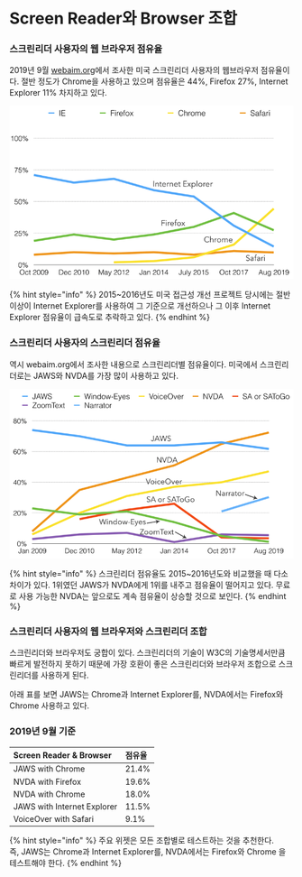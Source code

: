 # Screen Reader와 Browser 조합

### 스크린리더 사용자의 웹 브라우저 점유율

2019년 9월 [webaim.org](https://webaim.org/projects/screenreadersurvey7/)에서 조사한 미국 스크린리더 사용자의 웹브라우저 점유율이다. 절반 정도가 Chrome을 사용하고 있으며 점유율은 44%,  Firefox 27%, Internet Explorer 11% 차지하고 있다.

![](../../.gitbook/assets/image%20%2821%29.png)

{% hint style="info" %}
2015~2016년도 미국 접근성 개선 프로젝트 당시에는 절반 이상이 Internet Explorer를 사용하여 그 기준으로 개선하으나 그 이후 Internet Explorer 점유율이 급속도로 추락하고 있다.
{% endhint %}

###  스크린리더 사용자의 스크린리더 점유율

역시 webaim.org에서 조사한 내용으로 스크린리더별 점유율이다. 미국에서 스크린리더로는 JAWS와 NVDA를 가장 많이 사용하고 있다.

![](../../.gitbook/assets/image%20%2871%29.png)

{% hint style="info" %}
스크린리더 점유율도 2015~2016년도와 비교했을 때 다소 차이가 있다. 1위였던 JAWS가 NVDA에게 1위를 내주고 점유율이 떨어지고 있다. 무료로 사용 가능한 NVDA는 앞으로도 계속 점유율이 상승할 것으로 보인다.
{% endhint %}



### 스크린리더 사용자의 웹 브라우저와 스크린리더 조합

스크린리더와 브라우저도 궁합이 있다. 스크린리더의 기술이 W3C의 기술명세서만큼 빠르게 발전하지 못하기 때문에 가장 호환이 좋은 스크린리더와 브라우저 조합으로 스크린리더를 사용하게 된다.

아래 표를 보면  JAWS는 Chrome과 Internet Explorer를, NVDA에서는 Firefox와 Chrome 사용하고 있다.

### 2019년 9월 기준

| Screen Reader & Browser | 점유율 |
| :--- | :--- |
| JAWS with Chrome | 21.4% |
| NVDA with Firefox | 19.6% |
| NVDA with Chrome | 18.0% |
| JAWS with Internet Explorer | 11.5% |
| VoiceOver with Safari | 9.1% |

{% hint style="info" %}
주요 위젯은 모든 조합별로 테스트하는 것을 추천한다.   
즉,  JAWS는 Chrome과 Internet Explorer를, NVDA에서는 Firefox와 Chrome 을 테스트해야 한다.
{% endhint %}

